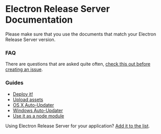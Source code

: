 # Electron Release Server Documentation

Please make sure that you use the documents that match your Electron Release Server version.

### FAQ

There are questions that are asked quite often, [check this out before creating an issue](faq.md).

### Guides

- [Deploy it!](deploy.md)
- [Upload assets](assets.md)
- [OS X Auto-Updater](update-osx.md)
- [Windows Auto-Updater](update-windows.md)
- [Use it as a node module](module.md)

Using Electron Release Server for your application? [Add it to the list](using-it.md).
